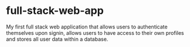 # full-stack-web-app
My first full stack web application that allows users to authenticate themselves upon signin, allows users to have access to their own profiles and stores all user data within a database.
